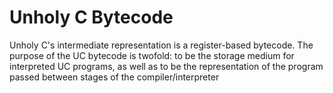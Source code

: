 # Unholy C Bytecode
Unholy C's intermediate representation is a register-based bytecode.
The purpose of the UC bytecode is twofold: to be the storage medium for
interpreted UC programs, as well as to be the representation of the program
passed between stages of the compiler/interpreter
